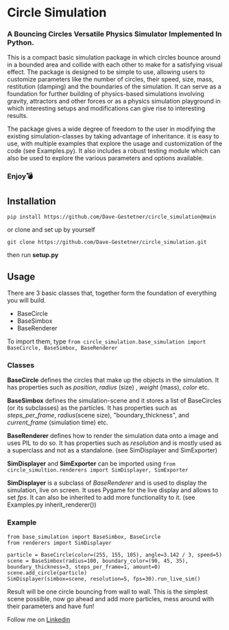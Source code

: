 # Circle Simulation
### A Bouncing Circles Versatile Physics Simulator Implemented In Python.
This is a compact basic simulation package in which circles bounce around in a bounded area and collide with each other to make
for a satisfying visual effect. The package is designed to be simple to use, allowing users to customize parameters like the number of circles, their speed, size, mass, restitution (damping) and the boundaries of the simulation. It can serve as a foundation for further building of physics-based simulations involving gravity, attractors and other forces or as a physics simulation playground in which interesting setups and modifications can give rise to interesting results.

The package gives a wide degree of freedom to the user in modifying the existing simulation-classes by taking advantage of inheritance. it is easy to use, with multiple examples that explore the usage and customization of the code (see Examples.py). It also includes a robust testing module which can also be used to explore the various parameters and options available.

### Enjoy💣

## Installation
`pip install https://github.com/Dave-Gestetner/circle_simulation@main`

or clone and set up by yourself

`git clone https://github.com/Dave-Gestetner/circle_simulation.git`

then run **setup.py**

## Usage
There are 3 basic classes that, together form the foundation of everything you will build.
+ BaseCircle
+ BaseSimbox
+ BaseRenderer

To import them, type `from circle_simulation.base_simulation import BaseCircle, BaseSimbox, BaseRenderer`

### Classes

**BaseCircle** defines the circles that make up the objects in the simulation. It has properties such as *position*, *radius* (size)
, *weight* (mass), *color* etc.

**BaseSimbox** defines the simulation-scene and it stores a list of BaseCircles (or its subclasses) as the particles. It has properties such as *steps_per_frame*, *radius*(scene size), "boundary_thickness", and *current_frame* (simulation time) etc.

**BaseRenderer** defines how to render the simulation data onto a image and uses PIL to do so. It has properties such as *resolution* and is mostly used as a superclass and not as a standalone. (see SimDisplayer and SimExporter)

**SimDisplayer** and **SimExporter** can be imported using 
`from circle_simultion.renderers import SimDisplayer, SimExporter`

**SimDisplayer** is a subclass of *BaseRenderer* and is used to display the simulation, live on screen. It uses Pygame for the live display and allows to set *fps*.
It can also be inherited to add more functionality to it. (see Examples.py inherit_renderer())

### Example
```
from base_simulation import BaseSimbox, BaseCircle
from renderers import SimDisplayer

particle = BaseCircle(color=(255, 155, 105), angle=3.142 / 3, speed=5)
scene = BaseSimbox(radius=100, boundary_color=(90, 45, 35), boundary_thickness=3, steps_per_frame=1, amount=0)
scene.add_circle(particle)
SimDisplayer(simbox=scene, resolution=5, fps=30).run_live_sim()
```

Result will be one circle bouncing from wall to wall. This is the simplest scene possible, now go ahead and add more particles, mess around with their parameters and have fun!



Follow me on [Linkedin](https://www.linkedin.com/in/dave-g-026b142aa/)

